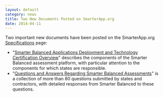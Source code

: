 ```yaml
---
layout: default
category: news
title: Two New Documents Posted on SmarterApp.org
date: 2014-04-11
---
```

Two important new documents have been posted on the SmarterApp.org [Specifications](http://www.smarterapp.org/specifications.html) page:
* "[Smarter Balanced Applications Deployment and Technology Certification Overview](http://www.smarterapp.org/spec/2014/04/11/specs-AppDeploymentTechCertification.html)" describes the components of the Smarter Balanced assessment platform, with particular attention to the components for which states are responsible. 
* "[Questions and Answers Regarding Smarter Balanced Assessments](http://www.smarterapp.org/spec/2014/04/11/specs-QuestionsAndAnswers.html)" is a collection of more than 80 questions submitted by states and contractors, with detailed responses from Smarter Balanced to these questions.
